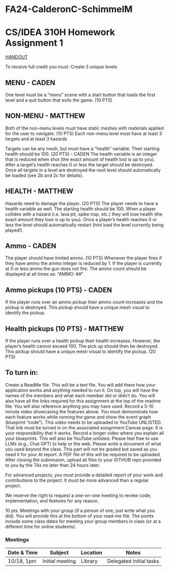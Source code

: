 # FA24-CalderonC-SchimmelM

# CS/IDEA 310H Homework Assignment 1 
[HANDOUT](https://docs.google.com/document/d/1YHGVKxKXaV6iCBZz2NBUy_Db-9UPyPt_P0MxcMnYs60/edit?usp=sharing)

To receive full credit you must:
Create 3 unique levels
## MENU - CADEN
One level must be a “menu” scene with a start button that loads the first level and a quit button that exits the game. (10 PTS)
## NON-MENU - MATTHEW
Both of the non-menu levels must have static meshes with materials applied for the user to navigate. (10 PTS)
Each non-menu level must have at least 3 targets and at least 3 hazards

Targets can be any mesh, but must have a “health” variable. Their starting health should be 100. (20 PTS) - CADEN
The health variable is an integer that is reduced when shot (the exact amount of health lost is up to you). After a target’s health reaches 0 or less the target should be destroyed.
Once all targets in a level are destroyed the next level should automatically be loaded (see 2b and 2c for details).

## HEALTH - MATTHEW
Hazards need to damage the player. (20 PTS)
The player needs to have a health variable as well. The starting health should be 100.
When a player collides with a hazard (i.e. lava pit, spike trap, etc.) they will lose health (the exact amount they lose is up to you).
Once a player’s health reaches 0 or less the level should automatically restart (hint load the level currently being played!).

## Ammo - CADEN
The player should have limited ammo. (10 PTS)
Whenever the player fires if they have ammo the ammo integer is reduced by 1.
If the player is currently at 0 or less ammo the gun does not fire.
The ammo count should be displayed at all times as: “AMMO: ##”

## Ammo pickups (10 PTS) - CADEN
If the player runs over an ammo pickup their ammo count increases and the pickup is destroyed.
This pickup should have a unique mesh visual to identify the pickup.
## Health pickups (10 PTS) - MATTHEW
If the player runs over a health pickup their health increases. However, the player’s health cannot exceed 100. The pick up should then be destroyed.
This pickup should have a unique mesh visual to identify the pickup. (20 PTS) 


## To turn in:
Create a ReadMe file. This will be a text file. You will add there how your application works and anything needed to run it. On top, you will have the names of the members and what each member did or didn’t do. You will also have all the links required for this assignment at the top of the readme file.  You will also reference anything you may have used. 
Record a 5-10 minute video showcasing the features above. You must demonstrate how each feature works while running the game and show the event graph (blueprint “code”). This video needs to be uploaded to YouTube UNLISTED. That link must be turned in on the associated assignment Canvas page. It is your responsibility that it works. 
Record a longer video where you explain all your blueprints. This will also be YouTube unlisted. 
Please feel free to use LLMs (e.g., Chat GPT) to help or the web. Please write a document of what you used beyond the class. This part will not be graded but saved as you need it for your AI report. A PDF file of this will be required to be uploaded. 
After closing the submission, upload all files to your GITHUB repo provided to you by the TAs no later than 24 hours later. 

For advanced projects, you must provide a detailed report of your work and contributions to the project. It must be more advanced than a regular project. 

We reserve the right to request a one-on-one meeting to review code, implementation, and features for any reason.

10 pts. Meetings with your group (if a person of one, just write what you did). You will provide this at the bottom of your read-me file. The points include some class dates for meeting your group members in class (or at a different time for online students). 

### Meetings
| Date & Time | Subject | Location | Notes |
| ----------- | ------- | -------- | ----- |
| 10/18, 1pm  | Initial meeting | Library | Delegated initial tasks | |
